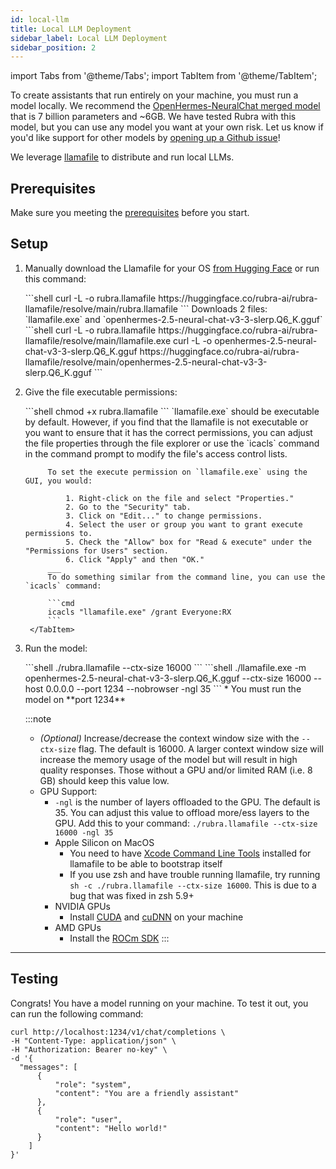 ```yaml
---
id: local-llm
title: Local LLM Deployment
sidebar_label: Local LLM Deployment
sidebar_position: 2
---
```

import Tabs from '@theme/Tabs';
import TabItem from '@theme/TabItem';

To create assistants that run entirely on your machine, you must run a model locally. We recommend the [OpenHermes-NeuralChat merged model](https://huggingface.co/Weyaxi/OpenHermes-2.5-neural-chat-v3-3-Slerp) that is 7 billion parameters and ~6GB. We have tested Rubra with this model, but you can use any model you want at your own risk. Let us know if you'd like support for other models by [opening up a Github issue](https://github.com/rubra-ai/rubra/issues/new)!

We leverage [llamafile](https://github.com/Mozilla-Ocho/llamafile) to distribute and run local LLMs.

## Prerequisites

Make sure you meeting the [prerequisites](./prerequisites) before you start.

## Setup
1. Manually download the Llamafile for your OS [from Hugging Face](https://huggingface.co/rubra-ai/rubra-llamafile/tree/main) or run this command:

    <Tabs groupId="operating-systems">
        <TabItem value="mac" label="macOS + Linux">
            ```shell
            curl -L -o rubra.llamafile https://huggingface.co/rubra-ai/rubra-llamafile/resolve/main/rubra.llamafile
            ```
        </TabItem>
        <TabItem value="win" label="Windows">
            Downloads 2 files: `llamafile.exe` and `openhermes-2.5-neural-chat-v3-3-slerp.Q6_K.gguf`
            ```shell
            curl -L -o rubra.llamafile https://huggingface.co/rubra-ai/rubra-llamafile/resolve/main/llamafile.exe
            curl -L -o openhermes-2.5-neural-chat-v3-3-slerp.Q6_K.gguf https://huggingface.co/rubra-ai/rubra-llamafile/resolve/main/openhermes-2.5-neural-chat-v3-3-slerp.Q6_K.gguf
            ```
        </TabItem>
    </Tabs>


2. Give the file executable permissions:

    <Tabs groupId="operating-systems">
        <TabItem value="mac" label="macOS + Linux">
            ```shell
            chmod +x rubra.llamafile
            ```
        </TabItem>
        <TabItem value="win" label="Windows">
            `llamafile.exe` should be executable by default. However, if you find that the llamafile is not executable or you want to ensure that it has the correct permissions, you can adjust the file properties through the file explorer or use the `icacls` command in the command prompt to modify the file's access control lists.

            To set the execute permission on `llamafile.exe` using the GUI, you would:

                1. Right-click on the file and select "Properties."
                2. Go to the "Security" tab.
                3. Click on "Edit..." to change permissions.
                4. Select the user or group you want to grant execute permissions to.
                5. Check the "Allow" box for "Read & execute" under the "Permissions for Users" section.
                6. Click "Apply" and then "OK."
            ___
            To do something similar from the command line, you can use the `icacls` command:

            ```cmd
            icacls "llamafile.exe" /grant Everyone:RX
            ```
        </TabItem>
    </Tabs>

3. Run the model:
    
    <Tabs groupId="operating-systems">
        <TabItem value="mac" label="macOS + Linux">
            ```shell
            ./rubra.llamafile --ctx-size 16000
            ```
        </TabItem>
        <TabItem value="win" label="Windows">
            ```shell
            ./llamafile.exe -m openhermes-2.5-neural-chat-v3-3-slerp.Q6_K.gguf --ctx-size 16000 --host 0.0.0.0 --port 1234 --nobrowser -ngl 35
            ```
            * You must run the model on **port 1234**
        </TabItem>
    </Tabs>

    :::note
    * *(Optional)* Increase/decrease the context window size with the `--ctx-size` flag. The default is 16000. A larger context window size will increase the memory usage of the model but will result in high quality responses. Those without a GPU and/or limited RAM (i.e. 8 GB) should keep this value low.
    * GPU Support:
      * `-ngl` is the number of layers offloaded to the GPU. The default is 35. You can adjust this value to offload more/ess layers to the GPU. Add this to your command: `./rubra.llamafile --ctx-size 16000 -ngl 35`
      * Apple Silicon on MacOS
        * You need to have [Xcode Command Line Tools](https://mac.install.guide/commandlinetools/index.html) installed for llamafile to be able to bootstrap itself
        * If you use zsh and have trouble running llamafile, try running `sh -c ./rubra.llamafile --ctx-size 16000`. This is due to a bug that was fixed in zsh 5.9+
      * NVIDIA GPUs
        * Install [CUDA](https://developer.nvidia.com/cuda-downloads) and [cuDNN](https://developer.nvidia.com/cudnn) on your machine
      * AMD GPUs
        * Install the [ROCm SDK](https://rocm.docs.amd.com/en/latest/)
    :::

___

## Testing

Congrats! You have a model running on your machine. To test it out, you can run the following command:

```shell
curl http://localhost:1234/v1/chat/completions \
-H "Content-Type: application/json" \
-H "Authorization: Bearer no-key" \
-d '{
  "messages": [
      {
          "role": "system",
          "content": "You are a friendly assistant"
      },
      {
          "role": "user",
          "content": "Hello world!"
      }
    ]
}'
```
